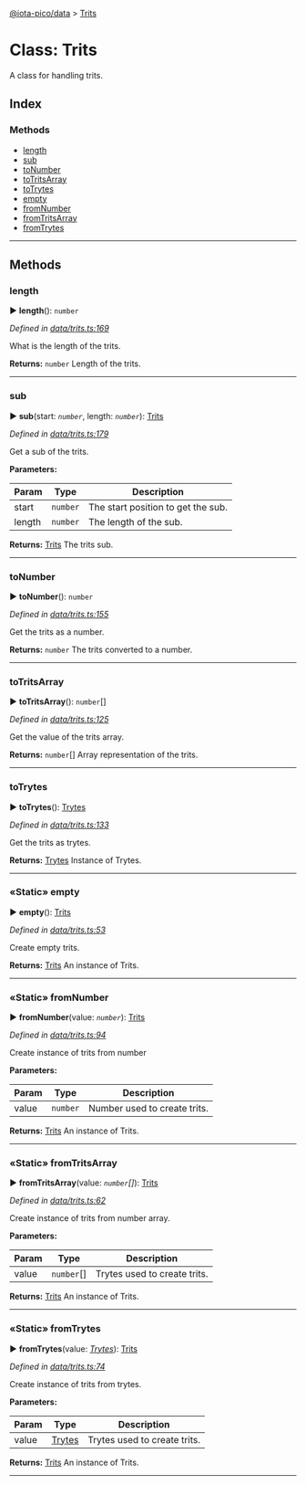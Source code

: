[@iota-pico/data](../README.md) > [Trits](../classes/trits.md)



# Class: Trits


A class for handling trits.

## Index

### Methods

* [length](trits.md#length)
* [sub](trits.md#sub)
* [toNumber](trits.md#tonumber)
* [toTritsArray](trits.md#totritsarray)
* [toTrytes](trits.md#totrytes)
* [empty](trits.md#empty)
* [fromNumber](trits.md#fromnumber)
* [fromTritsArray](trits.md#fromtritsarray)
* [fromTrytes](trits.md#fromtrytes)



---
## Methods
<a id="length"></a>

###  length

► **length**(): `number`



*Defined in [data/trits.ts:169](https://github.com/iotaeco/iota-pico-data/blob/bba235e/src/data/trits.ts#L169)*



What is the length of the trits.




**Returns:** `number`
Length of the trits.






___

<a id="sub"></a>

###  sub

► **sub**(start: *`number`*, length: *`number`*): [Trits](trits.md)



*Defined in [data/trits.ts:179](https://github.com/iotaeco/iota-pico-data/blob/bba235e/src/data/trits.ts#L179)*



Get a sub of the trits.


**Parameters:**

| Param | Type | Description |
| ------ | ------ | ------ |
| start | `number`   |  The start position to get the sub. |
| length | `number`   |  The length of the sub. |





**Returns:** [Trits](trits.md)
The trits sub.






___

<a id="tonumber"></a>

###  toNumber

► **toNumber**(): `number`



*Defined in [data/trits.ts:155](https://github.com/iotaeco/iota-pico-data/blob/bba235e/src/data/trits.ts#L155)*



Get the trits as a number.




**Returns:** `number`
The trits converted to a number.






___

<a id="totritsarray"></a>

###  toTritsArray

► **toTritsArray**(): `number`[]



*Defined in [data/trits.ts:125](https://github.com/iotaeco/iota-pico-data/blob/bba235e/src/data/trits.ts#L125)*



Get the value of the trits array.




**Returns:** `number`[]
Array representation of the trits.






___

<a id="totrytes"></a>

###  toTrytes

► **toTrytes**(): [Trytes](trytes.md)



*Defined in [data/trits.ts:133](https://github.com/iotaeco/iota-pico-data/blob/bba235e/src/data/trits.ts#L133)*



Get the trits as trytes.




**Returns:** [Trytes](trytes.md)
Instance of Trytes.






___

<a id="empty"></a>

### «Static» empty

► **empty**(): [Trits](trits.md)



*Defined in [data/trits.ts:53](https://github.com/iotaeco/iota-pico-data/blob/bba235e/src/data/trits.ts#L53)*



Create empty trits.




**Returns:** [Trits](trits.md)
An instance of Trits.






___

<a id="fromnumber"></a>

### «Static» fromNumber

► **fromNumber**(value: *`number`*): [Trits](trits.md)



*Defined in [data/trits.ts:94](https://github.com/iotaeco/iota-pico-data/blob/bba235e/src/data/trits.ts#L94)*



Create instance of trits from number


**Parameters:**

| Param | Type | Description |
| ------ | ------ | ------ |
| value | `number`   |  Number used to create trits. |





**Returns:** [Trits](trits.md)
An instance of Trits.






___

<a id="fromtritsarray"></a>

### «Static» fromTritsArray

► **fromTritsArray**(value: *`number`[]*): [Trits](trits.md)



*Defined in [data/trits.ts:62](https://github.com/iotaeco/iota-pico-data/blob/bba235e/src/data/trits.ts#L62)*



Create instance of trits from number array.


**Parameters:**

| Param | Type | Description |
| ------ | ------ | ------ |
| value | `number`[]   |  Trytes used to create trits. |





**Returns:** [Trits](trits.md)
An instance of Trits.






___

<a id="fromtrytes"></a>

### «Static» fromTrytes

► **fromTrytes**(value: *[Trytes](trytes.md)*): [Trits](trits.md)



*Defined in [data/trits.ts:74](https://github.com/iotaeco/iota-pico-data/blob/bba235e/src/data/trits.ts#L74)*



Create instance of trits from trytes.


**Parameters:**

| Param | Type | Description |
| ------ | ------ | ------ |
| value | [Trytes](trytes.md)   |  Trytes used to create trits. |





**Returns:** [Trits](trits.md)
An instance of Trits.






___


